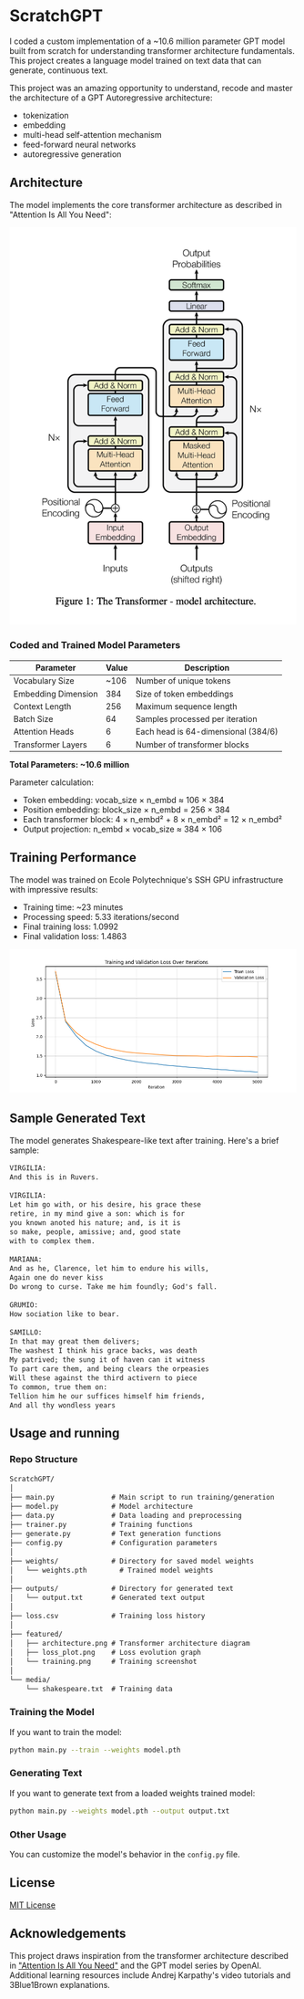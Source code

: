 # ScratchGPT

I coded a custom implementation of a ~10.6 million parameter GPT model built from scratch for understanding transformer architecture fundamentals. This project creates a language model trained on text data that can generate, continuous text.

This project was an amazing opportunity to understand, recode and master the architecture of a GPT Autoregressive architecture:
- tokenization
- embedding
- multi-head self-attention mechanism
- feed-forward neural networks
- autoregressive generation




## Architecture

The model implements the core transformer architecture as described in "Attention Is All You Need":

![Transformer Architecture](featured/architecture.png)


### Coded and Trained Model Parameters

| Parameter | Value | Description |
|-----------|-------|-------------|
| Vocabulary Size | ~106 | Number of unique tokens |
| Embedding Dimension | 384 | Size of token embeddings |
| Context Length | 256 | Maximum sequence length |
| Batch Size | 64 | Samples processed per iteration |
| Attention Heads | 6 | Each head is 64-dimensional (384/6) |
| Transformer Layers | 6 | Number of transformer blocks |

**Total Parameters: ~10.6 million**

Parameter calculation:
- Token embedding: vocab_size × n_embd ≈ 106 × 384
- Position embedding: block_size × n_embd = 256 × 384
- Each transformer block: 4 × n_embd² + 8 × n_embd² = 12 × n_embd²
- Output projection: n_embd × vocab_size ≈ 384 × 106



## Training Performance

The model was trained on Ecole Polytechnique's SSH GPU infrastructure with impressive results:

- Training time: ~23 minutes
- Processing speed: 5.33 iterations/second
- Final training loss: 1.0992
- Final validation loss: 1.4863

![Loss Evolution](featured/loss_plot.png)


## Sample Generated Text

The model generates Shakespeare-like text after training. Here's a brief sample:

```
VIRGILIA:
And this is in Ruvers.

VIRGILIA:
Let him go with, or his desire, his grace these
retire, in my mind give a son: which is for
you known anoted his nature; and, is it is
so make, people, amissive; and, good state
with to complex them.

MARIANA:
And as he, Clarence, let him to endure his wills,
Again one do never kiss
Do wrong to curse. Take me him foundly; God's fall.

GRUMIO:
How sociation like to bear.

SAMILLO:
In that may great them delivers;
The washest I think his grace backs, was death
My patrived; the sung it of haven can it witness
To part care them, and being clears the orpeasies
Will these against the third activern to piece
To common, true them on:
Tellion him he our suffices himself him friends,
And all thy wondless years
```



## Usage and running


### Repo Structure

```
ScratchGPT/
│
├── main.py              # Main script to run training/generation
├── model.py             # Model architecture
├── data.py              # Data loading and preprocessing
├── trainer.py           # Training functions
├── generate.py          # Text generation functions
├── config.py            # Configuration parameters
│
├── weights/             # Directory for saved model weights
│   └── weights.pth        # Trained model weights
│
├── outputs/             # Directory for generated text
│   └── output.txt       # Generated text output
│
├── loss.csv             # Training loss history
│
├── featured/
│   ├── architecture.png # Transformer architecture diagram
│   ├── loss_plot.png    # Loss evolution graph
│   └── training.png     # Training screenshot
│
└── media/
    └── shakespeare.txt  # Training data
```

### Training the Model

If you want to train the model:

```bash
python main.py --train --weights model.pth
```

### Generating Text

If you want to generate text from a loaded weights trained model:

```bash
python main.py --weights model.pth --output output.txt
```

### Other Usage

You can customize the model's behavior in the `config.py` file.




## License

[MIT License](LICENSE)

## Acknowledgements

This project draws inspiration from the transformer architecture described in ["Attention Is All You Need"](https://arxiv.org/abs/1706.03762) and the GPT model series by OpenAI. Additional learning resources include Andrej Karpathy's video tutorials and 3Blue1Brown explanations.